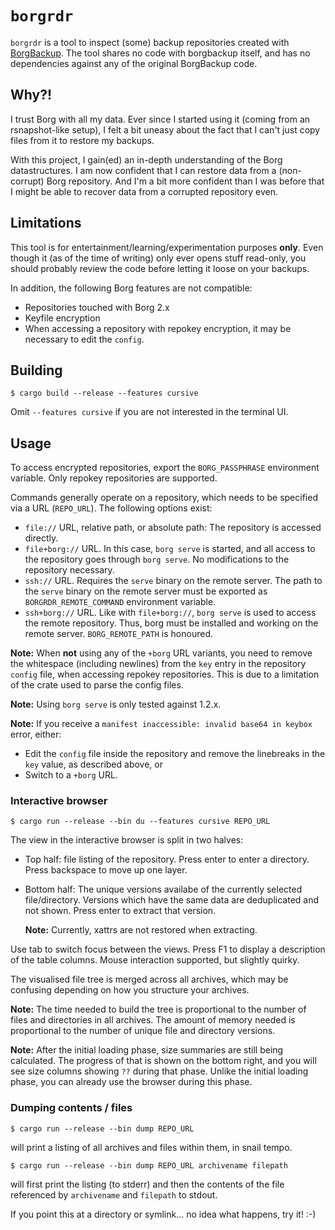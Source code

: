 # `borgrdr`

`borgrdr` is a tool to inspect (some) backup repositories
created with [BorgBackup](https://borgbackup.readthedocs.io/).
The tool shares no code with borgbackup itself,
and has no dependencies against any of the original BorgBackup code.

## Why?!

I trust Borg with all my data.
Ever since I started using it
(coming from an rsnapshot-like setup),
I felt a bit uneasy about the fact that I can't just copy files from it to restore my backups.

With this project, I gain(ed) an in-depth understanding of the Borg datastructures.
I am now confident that I can restore data from a (non-corrupt) Borg repository.
And I'm a bit more confident than I was before that I might be able to recover data from a corrupted repository even.

## Limitations

This tool is for entertainment/learning/experimentation purposes **only**.
Even though it (as of the time of writing) only ever opens stuff read-only,
you should probably review the code before letting it loose on your backups.

In addition, the following Borg features are not compatible:

- Repositories touched with Borg 2.x
- Keyfile encryption
- When accessing a repository with repokey encryption, it may be necessary to edit the `config`.

## Building

```console
$ cargo build --release --features cursive
```

Omit `--features cursive`
if you are not interested in the terminal UI.

## Usage

To access encrypted repositories,
export the `BORG_PASSPHRASE` environment variable.
Only repokey repositories are supported.

Commands generally operate on a repository,
which needs to be specified via a URL (`REPO_URL`).
The following options exist:

- `file://` URL, relative path, or absolute path:
  The repository is accessed directly.
- `file+borg://` URL.
  In this case,
  `borg serve` is started,
  and all access to the repository goes through `borg serve`.
  No modifications to the repository necessary.
- `ssh://` URL.
  Requires the `serve` binary on the remote server.
  The path to the `serve` binary on the remote server
  must be exported as `BORGRDR_REMOTE_COMMAND` environment variable.
- `ssh+borg://` URL.
  Like with `file+borg://`,
  `borg serve` is used to access the remote repository.
  Thus, borg must be installed and working on the remote server.
  `BORG_REMOTE_PATH` is honoured.

**Note:** When **not** using any of the `+borg` URL variants,
you need to remove the whitespace (including newlines)
from the `key` entry in the repository `config` file,
when accessing repokey repositories.
This is due to a limitation of the crate used to parse the config files.

**Note:** Using `borg serve` is only tested against 1.2.x.

**Note:** If you receive a `manifest inaccessible: invalid base64 in keybox`
error, either:

- Edit the `config` file inside the repository and remove the linebreaks in the
  `key` value, as described above, or
- Switch to a `+borg` URL.

### Interactive browser

```console
$ cargo run --release --bin du --features cursive REPO_URL
```

The view in the interactive browser is split in two halves:

- Top half: file listing of the repository.
  Press enter to enter a directory.
  Press backspace to move up one layer.
- Bottom half:
  The unique versions availabe of the currently selected file/directory.
  Versions which have the same data are deduplicated and not shown.
  Press enter to extract that version.

  **Note:** Currently, xattrs are not restored when extracting.

Use tab to switch focus between the views.
Press F1 to display a description of the table columns.
Mouse interaction supported,
but slightly quirky.

The visualised file tree is merged across all archives,
which may be confusing depending on how you structure your archives.

**Note:**
The time needed to build the tree is proportional to the number of
files and directories in all archives.
The amount of memory needed is proportional to the number of unique file and
directory versions.

**Note:**
After the initial loading phase,
size summaries are still being calculated.
The progress of that is shown on the bottom right,
and you will see size columns showing `??` during that phase.
Unlike the initial loading phase,
you can already use the browser during this phase.

### Dumping contents / files

```console
$ cargo run --release --bin dump REPO_URL
```

will print a listing of all archives and files within them,
in snail tempo.

```console
$ cargo run --release --bin dump REPO_URL archivename filepath
```

will first print the listing (to stderr)
and then the contents of the file referenced by `archivename` and `filepath` to stdout.

If you point this at a directory or symlink… no idea what happens, try it! :-)
